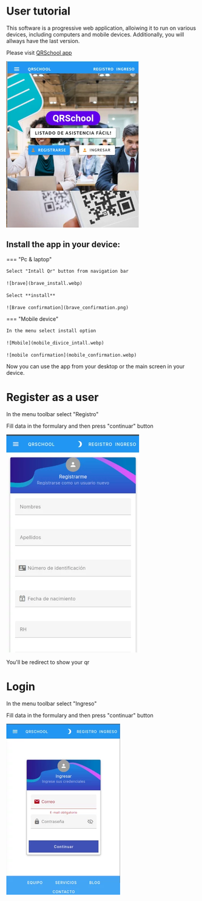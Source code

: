 # User tutorial

This software is a progressive web application, alloiwing it to run on various devices, including computers and mobile devices. Additionally, you will allways have the last version.

Please visit [QRSchool app](https://qrschoolapp.gestionhseq.com)

![home](home.webp)

## Install the app in your device:


=== "Pc & laptop"

    Select "Intall Qr" button from navigation bar

    ![brave](brave_install.webp)

    Select **install**

    ![Brave confirmation](brave_confirmation.png)


=== "Mobile device"

    In the menu select install option

    ![Mobile](mobile_divice_intall.webp)

    ![mobile confirmation](mobile_confirmation.webp)

Now you can use the app from your desktop or the main screen in your device.

# Register as a user

In the menu toolbar select "Registro"

Fill data in the formulary and then press "continuar" button

![Register](register_formulary.webp)

You'll be redirect to show your qr

# Login

In the menu toolbar select "Ingreso"

Fill data in the formulary and then press "continuar" button

![Login](login.webp)
